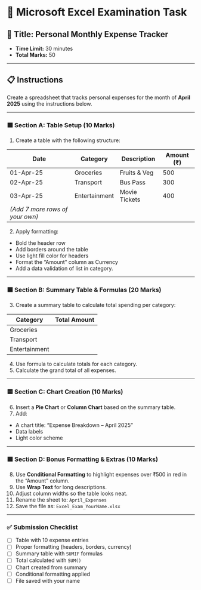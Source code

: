 
# 🧾 Microsoft Excel Examination Task

## 📌 Title: Personal Monthly Expense Tracker
- **Time Limit:** 30 minutes  
- **Total Marks:** 50  

---

## 📋 Instructions

Create a spreadsheet that tracks personal expenses for the month of **April 2025** using the instructions below.

---

### 🟩 Section A: Table Setup (10 Marks)

1. Create a table with the following structure:

| Date       | Category      | Description     | Amount (₹) |
|------------|----------------|------------------|-------------|
| 01-Apr-25  | Groceries       | Fruits & Veg      | 500         |
| 02-Apr-25  | Transport       | Bus Pass          | 300         |
| 03-Apr-25  | Entertainment   | Movie Tickets     | 400         |
| *(Add 7 more rows of your own)* |                |              |             |

2. Apply formatting:
- Bold the header row  
- Add borders around the table  
- Use light fill color for headers  
- Format the “Amount” column as Currency
- Add a data validation of list in category.

---

### 🟦 Section B: Summary Table & Formulas (20 Marks)

3. Create a summary table to calculate total spending per category:

| Category      | Total Amount |
|---------------|---------------|
| Groceries      |               |
| Transport      |               |
| Entertainment  |               |

4. Use formula to calculate totals for each category.  
5. Calculate the grand total of all expenses.

---

### 🟨 Section C: Chart Creation (10 Marks)

6. Insert a **Pie Chart** or **Column Chart** based on the summary table.  
7. Add:
- A chart title: “Expense Breakdown – April 2025”  
- Data labels  
- Light color scheme  

---

### 🟪 Section D: Bonus Formatting & Extras (10 Marks)

8. Use **Conditional Formatting** to highlight expenses over ₹500 in red in the “Amount” column.  
9. Use **Wrap Text** for long descriptions.  
10. Adjust column widths so the table looks neat.  
11. Rename the sheet to: `April_Expenses`  
12. Save the file as: `Excel_Exam_YourName.xlsx`  

---

### ✅ Submission Checklist

- [ ] Table with 10 expense entries  
- [ ] Proper formatting (headers, borders, currency)  
- [ ] Summary table with `SUMIF` formulas  
- [ ] Total calculated with `SUM()`  
- [ ] Chart created from summary  
- [ ] Conditional formatting applied  
- [ ] File saved with your name  
